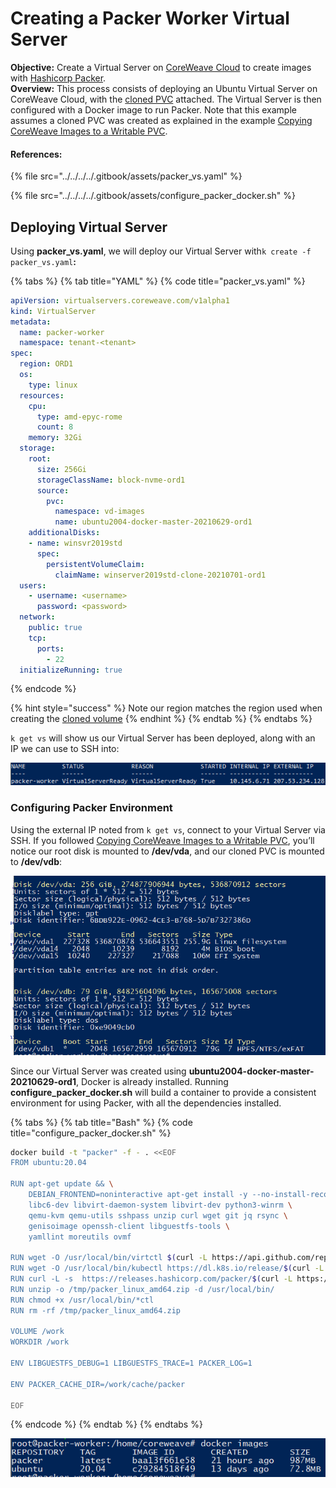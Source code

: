 # Creating a Packer Worker Virtual Server

**Objective:** Create a Virtual Server on [CoreWeave Cloud](https://apps.coreweave.com) to create images with [Hashicorp Packer](https://www.packer.io).\
**Overview:** This process consists of deploying an Ubuntu Virtual Server on CoreWeave Cloud, with the [cloned PVC](../exporting-coreweave-images-to-a-writable-pvc.md) attached. The Virtual Server is then configured with a Docker image to run Packer. Note that this example assumes a cloned PVC was created as explained in the example [Copying CoreWeave Images to a Writable PVC](../exporting-coreweave-images-to-a-writable-pvc.md).

#### References:

{% file src="../../../../.gitbook/assets/packer_vs.yaml" %}

{% file src="../../../../.gitbook/assets/configure_packer_docker.sh" %}

## Deploying Virtual Server

Using **packer\_vs.yaml**, we will deploy our Virtual Server with`k create -f packer_vs.yaml`**:**

{% tabs %}
{% tab title="YAML" %}
{% code title="packer_vs.yaml" %}
```yaml
apiVersion: virtualservers.coreweave.com/v1alpha1
kind: VirtualServer
metadata:
  name: packer-worker
  namespace: tenant-<tenant>
spec:
  region: ORD1
  os:
    type: linux
  resources:
    cpu:
      type: amd-epyc-rome
      count: 8
    memory: 32Gi
  storage:
    root:
      size: 256Gi
      storageClassName: block-nvme-ord1
      source:
        pvc:
          namespace: vd-images
          name: ubuntu2004-docker-master-20210629-ord1
    additionalDisks:
    - name: winsvr2019std
      spec:
        persistentVolumeClaim:
          claimName: winserver2019std-clone-20210701-ord1
  users:
    - username: <username>
      password: <password>
  network:
    public: true
    tcp:
      ports:
        - 22
  initializeRunning: true
```
{% endcode %}

{% hint style="success" %}
Note our region matches the region used when creating the [cloned volume](../exporting-coreweave-images-to-a-writable-pvc.md#identifying-source-image)
{% endhint %}
{% endtab %}
{% endtabs %}

`k get vs` will show us our Virtual Server has been deployed, along with an IP we can use to SSH into:

![](../../../../.gitbook/assets/4.png)

### Configuring Packer Environment

Using the external IP noted from `k get vs`, connect to your Virtual Server via SSH. If you followed [Copying CoreWeave Images to a Writable PVC](../exporting-coreweave-images-to-a-writable-pvc.md), you’ll notice our root disk is mounted to **/dev/vda**, and our cloned PVC is mounted to **/dev/vdb**:

![](../../../../.gitbook/assets/5.png)

Since our Virtual Server was created using **ubuntu2004-docker-master-20210629-ord1**, Docker is already installed. Running **configure\_packer\_docker.sh** will build a container to provide a consistent environment for using Packer, with all the dependencies installed.

{% tabs %}
{% tab title="Bash" %}
{% code title="configure_packer_docker.sh" %}
```bash
docker build -t "packer" -f - . <<EOF
FROM ubuntu:20.04

RUN apt-get update && \
    DEBIAN_FRONTEND=noninteractive apt-get install -y --no-install-recommends \
    libc6-dev libvirt-daemon-system libvirt-dev python3-winrm \
    qemu-kvm qemu-utils sshpass unzip curl wget git jq rsync \
    genisoimage openssh-client libguestfs-tools \
    yamllint moreutils ovmf

RUN wget -O /usr/local/bin/virtctl $(curl -L https://api.github.com/repos/kubevirt/kubevirt/releases/latest | grep browser_download_url.*-linux-amd64 | cut -d : -f 2,3| tr -d \")
RUN wget -O /usr/local/bin/kubectl https://dl.k8s.io/release/$(curl -L https://dl.k8s.io/release/stable.txt)/bin/linux/amd64/kubectl
RUN curl -L -s  https://releases.hashicorp.com/packer/$(curl -L https://checkpoint-api.hashicorp.com/v1/check/packer | jq -r -M '.current_version')/packer_$(curl -L https://checkpoint-api.hashicorp.com/v1/check/packer | jq -r -M '.current_version')_linux_amd64.zip  --output /tmp/packer_linux_amd64.zip
RUN unzip -o /tmp/packer_linux_amd64.zip -d /usr/local/bin/
RUN chmod +x /usr/local/bin/*ctl
RUN rm -rf /tmp/packer_linux_amd64.zip

VOLUME /work
WORKDIR /work

ENV LIBGUESTFS_DEBUG=1 LIBGUESTFS_TRACE=1 PACKER_LOG=1

ENV PACKER_CACHE_DIR=/work/cache/packer

EOF
```
{% endcode %}
{% endtab %}
{% endtabs %}

![](../../../../.gitbook/assets/7.png)
